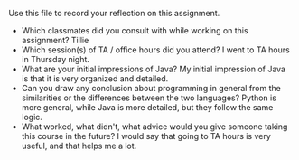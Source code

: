 Use this file to record your reflection on this assignment.

- Which classmates did you consult with while working on this assignment?
   Tillie
- Which session(s) of TA / office hours did you attend?
I went to TA hours in Thursday  night. 
- What are your initial impressions of Java? 
My initial impression of Java is that it is very organized and detailed. 
- Can you draw any conclusion about programming in general from the similarities or the differences between the two languages? 
Python is more general, while Java is more detailed, but they follow the same logic.
- What worked, what didn't, what advice would you give someone taking this course in the future?
I would say that going to TA hours is very useful, and that helps me a lot. 